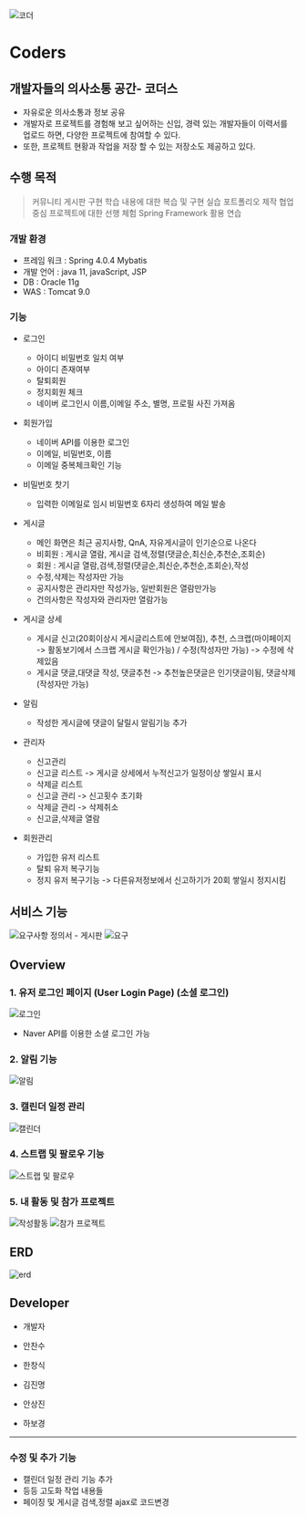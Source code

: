 ﻿
 
![코더]( https://user-images.githubusercontent.com/83687868/157148403-f140fb5b-e8e9-4d55-9452-2ce54a0c2ae1.png )
#  Coders

## 개발자들의 의사소통 공간- 코더스

- 자유로운 의사소통과 정보 공유
- 개발자로 프로젝트를 경험해 보고 싶어하는 신입, 경력 있는 개발자들이 이력서를 업로드 하면, 다양한 프로젝트에 참여할 수 있다. 
- 또한, 프로젝트 현황과 작업을 저장 할 수 있는 저장소도 제공하고 있다.





## 수행 목적
> 커뮤니티 게시판 구현
> 학습 내용에 대한 복습 및 구현 실습 포트폴리오 제작 
> 협업중심 프로젝트에 대한 선행 체험 Spring Framework 활용 연습
>


### 개발 환경

 - 프레임 워크 : Spring 4.0.4 Mybatis  
 - 개발 언어 : java 11, javaScript, JSP  
 - DB : Oracle 11g  
 - WAS : Tomcat 9.0


### 기능

 - 로그인
   - 아이디 비밀번호 일치 여부
   - 아이디 존재여부
   - 탈퇴회원
   - 정지회원 체크
   - 네이버 로그인시 이름,이메일 주소, 별명, 프로필 사진 가져옴
 - 회원가입
   - 네이버 API를 이용한 로그인
   - 이메일, 비밀번호, 이름
   - 이메일 중복체크확인 기능
 - 비밀번호 찻기
   - 입력한 이메일로 임시 비밀번호 6자리 생성하여 메일 발송 
 - 게시글 
   - 메인 화면은 최근 공지사항, QnA, 자유게시글이 인기순으로 나온다
   - 비회원 : 게시글 열람, 게시글 검색,정렬(댓글순,최신순,추천순,조회순)
   - 회원 : 게시글 열람,검색,정렬(댓글순,최신순,추천순,조회순),작성
   - 수정,삭제는 작성자만 가능
   - 공지사항은 관리자만 작성가능, 일반회원은 열람만가능
   - 건의사항은 작성자와 관리자만 열람가능
 - 게시글 상세
   - 게시글 신고(20회이상시 게시글리스트에 안보여짐), 추천, 스크랩(마이페이지 -> 활동보기에서 스크랩 게시글 확인가능) / 수정(작성자만 가능) -> 수정에 삭제있음
   - 게시글 댓글,대댓글 작성, 댓글추천 -> 추천높은댓글은 인기댓글이됨, 댓글삭제(작성자만 가능)

 - 알림
   - 작성한 게시글에 댓글이 달릴시 알림기능 추가

 - 관리자
   - 신고관리
   - 신고글 리스트 -> 게시글 상세에서 누적신고가 일정이상 쌓일시 표시
   - 삭제글 리스트
   - 신고글 관리 -> 신고횟수 초기화
   - 삭제글 관리 -> 삭제취소
   - 신고글,삭제글 열람

 - 회원관리
   - 가입한 유저 리스트
   - 탈퇴 유저 복구기능
   - 정지 유저 복구기능 -> 다른유저정보에서 신고하기가 20회 쌓일시 정지시킴

## 서비스 기능
![요구사항 정의서 - 게시판](https://user-images.githubusercontent.com/83687868/157583397-9ce88786-0832-486d-9467-24b78cf83ea1.PNG)
![요구](https://user-images.githubusercontent.com/83687868/157583419-e72d1396-755d-4474-b36f-3b5b7faf6e4c.PNG)


## Overview
### 1. 유저 로그인 페이지 (User Login Page) (소셜 로그인)
![로그인](https://user-images.githubusercontent.com/83687868/157585104-a985f5b4-e6d0-4876-a820-280c43799e6d.PNG)
- Naver API를 이용한 소셜 로그인 가능
### 2.  알림 기능

![알림](https://user-images.githubusercontent.com/83687868/157589816-01e8d915-4315-4382-9498-7b7d06865266.PNG)

### 3. 캘린더 일정 관리
![캘린더](https://user-images.githubusercontent.com/83687868/157590015-5b3e437e-8f4d-46b4-b146-7cc6b36689e8.PNG)
### 4. 스트랩 및 팔로우 기능
![스트랩 및 팔로우](https://user-images.githubusercontent.com/83687868/157590330-4f4ef463-0698-4da6-958d-83edb2535043.PNG)

### 5. 내 활동 및 참가 프로젝트
![작성활동](https://user-images.githubusercontent.com/83687868/157590380-0134f7ac-2584-441c-95ea-1d975c6f892a.PNG)
![참가 프로젝트](https://user-images.githubusercontent.com/83687868/157590433-2d42d4c6-6f09-43ac-b030-8a40937f48e2.PNG)

## ERD

![erd](https://user-images.githubusercontent.com/83687868/157590560-3d99c724-1d59-4ccf-9b3b-6776b1c69653.png)


## Developer
- 개발자
 
- 안찬수
- 한창식
- 김진명
- 안상진
- 하보경
--------------------------------
### 수정 및 추가 기능

- 캘린더 일정 관리 기능 추가
- 등등 고도화 작업 내용들
- 페이징 및 게시글 검색,정렬 ajax로 코드변경
